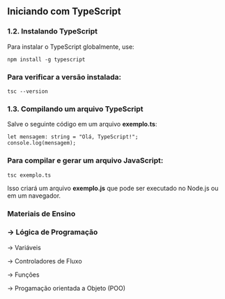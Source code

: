 <h2>Iniciando com TypeScript</h2>

<h3>1.2. Instalando TypeScript</h3>
<p>Para instalar o TypeScript globalmente, use:</p>
<code>npm install -g typescript</code>

<h3>Para verificar a versão instalada:</h3>
<code>tsc --version</code>

<h3>1.3. Compilando um arquivo TypeScript</h3>
<p>Salve o seguinte código em um arquivo <strong>exemplo.ts</strong>:</p>
<pre><code>let mensagem: string = "Olá, TypeScript!";
console.log(mensagem);</code></pre>

<h3>Para compilar e gerar um arquivo JavaScript:</h3>
<code>tsc exemplo.ts</code>
<p>Isso criará um arquivo <strong>exemplo.js</strong> que pode ser executado no Node.js ou em um navegador.</p>

<h3> Materiais de Ensino </h3>
   <h3> -> Lógica de Programação </h3>
      <p> -> Variáveis </p>
      <p> -> Controladores de Fluxo </p>
      <p> -> Funções </p>
      <p> -> Progamação orientada a Objeto (POO) </p>
